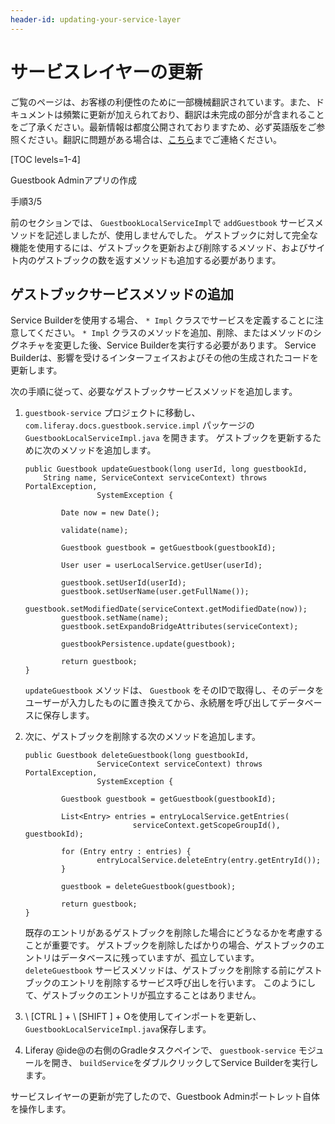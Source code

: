 ```yaml
---
header-id: updating-your-service-layer
---
```


# サービスレイヤーの更新

<p class="alert alert-info"><span class="wysiwyg-color-blue120">ご覧のページは、お客様の利便性のために一部機械翻訳されています。また、ドキュメントは頻繁に更新が加えられており、翻訳は未完成の部分が含まれることをご了承ください。最新情報は都度公開されておりますため、必ず英語版をご参照ください。翻訳に問題がある場合は、<a href="mailto:support-content-jp@liferay.com">こちら</a>までご連絡ください。</span></p>

[TOC levels=1-4]

<div class="learn-path-step row">
    <p id="stepTitle">Guestbook Adminアプリの作成</p><p>手順3/5</p>
</div>

前のセクションでは、 `GuestbookLocalServiceImpl`で `addGuestbook` サービスメソッドを記述しましたが、使用しませんでした。 ゲストブックに対して完全な機能を使用するには、ゲストブックを更新および削除するメソッド、およびサイト内のゲストブックの数を返すメソッドも追加する必要があります。

## ゲストブックサービスメソッドの追加

Service Builderを使用する場合、 `* Impl` クラスでサービスを定義することに注意してください。 `* Impl` クラスのメソッドを追加、削除、またはメソッドのシグネチャを変更した後、Service Builderを実行する必要があります。 Service Builderは、影響を受けるインターフェイスおよびその他の生成されたコードを更新します。

次の手順に従って、必要なゲストブックサービスメソッドを追加します。

1.  `guestbook-service` プロジェクトに移動し、 `com.liferay.docs.guestbook.service.impl` パッケージの `GuestbookLocalServiceImpl.java` を開きます。 ゲストブックを更新するために次のメソッドを追加します。
   
        public Guestbook updateGuestbook(long userId, long guestbookId,
            String name, ServiceContext serviceContext) throws PortalException,
                        SystemException {
       
                Date now = new Date();
       
                validate(name);
       
                Guestbook guestbook = getGuestbook(guestbookId);
       
                User user = userLocalService.getUser(userId);
       
                guestbook.setUserId(userId);
                guestbook.setUserName(user.getFullName());
                guestbook.setModifiedDate(serviceContext.getModifiedDate(now));
                guestbook.setName(name);
                guestbook.setExpandoBridgeAttributes(serviceContext);
       
                guestbookPersistence.update(guestbook);
       
                return guestbook;
        }

    `updateGuestbook` メソッドは、 `Guestbook` をそのIDで取得し、そのデータをユーザーが入力したものに置き換えてから、永続層を呼び出してデータベースに保存します。

2.  次に、ゲストブックを削除する次のメソッドを追加します。
   
        public Guestbook deleteGuestbook(long guestbookId,
                        ServiceContext serviceContext) throws PortalException,
                        SystemException {
       
                Guestbook guestbook = getGuestbook(guestbookId);
       
                List<Entry> entries = entryLocalService.getEntries(
                                serviceContext.getScopeGroupId(), guestbookId);
       
                for (Entry entry : entries) {
                        entryLocalService.deleteEntry(entry.getEntryId());
                }
       
                guestbook = deleteGuestbook(guestbook);
       
                return guestbook;
        }

    既存のエントリがあるゲストブックを削除した場合にどうなるかを考慮することが重要です。 ゲストブックを削除したばかりの場合、ゲストブックのエントリはデータベースに残っていますが、孤立しています。 `deleteGuestbook` サービスメソッドは、ゲストブックを削除する前にゲストブックのエントリを削除するサービス呼び出しを行います。 このようにして、ゲストブックのエントリが孤立することはありません。

3.  \ [CTRL \] + \ [SHIFT \] + Oを使用してインポートを更新し、 `GuestbookLocalServiceImpl.java`保存します。

4.  Liferay @ide@の右側のGradleタスクペインで、 `guestbook-service` モジュールを開き、 `buildService`をダブルクリックしてService Builderを実行します。

サービスレイヤーの更新が完了したので、Guestbook Adminポートレット自体を操作します。

